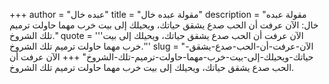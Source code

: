 +++
author = "عبده خال"
title = "مقولة عبده خال"
description = "مقولة عبده خال: الآن عرفت أن الحب صدع يشقق حياتك، ويحيلك إلى بيت خرب مهما حاولت ترميم تلك الشروخ."
quote = '''الآن عرفت أن الحب صدع يشقق حياتك، ويحيلك إلى بيت خرب مهما حاولت ترميم تلك الشروخ.''' 
slug = "الآن-عرفت-أن-الحب-صدع-يشقق-حياتك-ويحيلك-إلى-بيت-خرب-مهما-حاولت-ترميم-تلك-الشروخ"
+++
الآن عرفت أن الحب صدع يشقق حياتك، ويحيلك إلى بيت خرب مهما حاولت ترميم تلك الشروخ.

